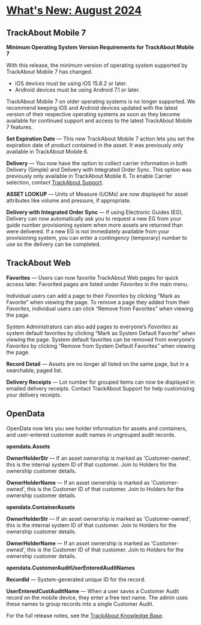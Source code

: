 # [What's New: August 2024](https://supportkb.trackabout.com/Content/Source/RNs/RN-348-Content.htm)


## TrackAbout Mobile 7

**Minimum Operating System Version Requirements for TrackAbout Mobile 7**
    
With this release, the minimum version of operating system supported by TrackAbout Mobile 7 has changed.
    
   * iOS devices must be using iOS 15.8.2 or later.
   * Android devices must be using Android 7.1 or later.
        
TrackAbout Mobile 7 on older operating systems is no longer supported. We recommend keeping iOS and Android devices updated with the latest version of their respective operating systems as soon as they become available for continued support and access to the latest TrackAbout Mobile 7 features.


**Set Expiration Date** — This new TrackAbout Mobile 7 action lets you set the expiration date of product contained in the asset. It was previously only available in TrackAbout Mobile 6.

**Delivery** — You now have the option to collect carrier information in both Delivery (Simple) and Delivery with Integrated Order Sync. This option was previously only available in TrackAbout Mobile 6. To enable Carrier selection, contact [TrackAbout Support](mailto:support@trackabout.com).

**ASSET LOOKUP** — Units of Measure (UOMs) are now displayed for asset attributes like volume and pressure, if appropriate.

**Delivery with Integrated Order Sync** — If using Electronic Guides (EG), Delivery can now automatically ask you to request a new EG from your guide number provisioning system when more assets are returned than were delivered. If a new EG is not immediately available from your provisioning system, you can enter a contingency (temporary) number to use so the delivery can be completed.



## TrackAbout Web

**Favorites** — Users can now favorite TrackAbout Web pages for quick access later. Favorited pages are listed under _Favorites_ in the main menu. 

Individual users can add a page to their _Favorites_ by clicking “Mark as Favorite” when viewing the page. To remove a page they added from their _Favorites_, individual users can click “Remove from Favorites” when viewing the page.

System Administrators can also add pages to everyone’s _Favorites_ as system default favorites by clicking “Mark as System Default Favorite” when viewing the page. System default favorites can be removed from everyone’s _Favorites_ by clicking “Remove from System Default Favorites” when viewing the page.

**Record Detail**  — Assets are no longer all listed on the same page, but in a searchable, paged list.

**Delivery Receipts**  — Lot number for grouped items can now be displayed in emailed delivery receipts. Contact TrackAbout Support for help customizing your delivery receipts.

## OpenData
OpenData now lets you see holder information for assets and containers, and user-entered customer audit names in ungrouped audit records.

**opendata.Assets**
    
**OwnerHolderStr**  — If an asset ownership is marked as 'Customer-owned', this is the internal system ID of that customer. Join to Holders for the ownership customer details.
    
**OwnerHolderName**  — If an asset ownership is marked as 'Customer-owned', this is the Customer ID of that customer. Join to Holders for the ownership customer details.

    
**opendata.ContainerAssets**
    
**OwnerHolderStr**  — If an asset ownership is marked as 'Customer-owned', this is the internal system ID of that customer. Join to Holders for the ownership customer details.
    
**OwnerHolderName**  — If an asset ownership is marked as 'Customer-owned', this is the Customer ID of that customer. Join to Holders for the ownership customer details.


**opendata.CustomerAuditUserEnteredAuditNames**
    
**RecordId**  — System-generated unique ID for the record.
    
**UserEnteredCustAuditName**  — When a user saves a Customer Audit record on the mobile device, they enter a free text name. The admin uses these names to group records into a single Customer Audit.


For the full release notes, see the [TrackAbout Knowledge Base](https://supportkb.trackabout.com/Content/Source/RNs/RN-348-Content.htm).
